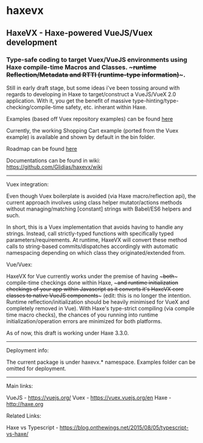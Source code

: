 # haxevx

## HaxeVX - Haxe-powered VueJS/Vuex development

### Type-safe coding to target Vuex/VueJS environments using Haxe compile-time Macros and Classes. ~~~runtime Reflection/Metadata and RTTI (runtime-type information)~~~.

Still in early draft stage, but some ideas i've been tossing around with regards to developing in Haxe to target/construct a VueJS/VueX 2.0 application. With it, you get the benefit of massive type-hinting/type-checking/compile-time safety, etc. inherant within Haxe. 

Examples (based off Vuex repository examples) can be found [here](https://github.com/Glidias/haxevx/tree/master/src/haxevx/vuex/examples)
	
Currently, the working Shopping Cart example (ported from the Vuex example) is available and shown by default in the bin folder. 

Roadmap can be found [here](https://github.com/Glidias/haxevx/issues/2)
	
Documentations can be found in wiki:
https://github.com/Glidias/haxevx/wiki
	
____________


Vuex integration:
	
Even though Vuex boilerplate is avoided (via Haxe macro/reflection api), the current approach involves using class helper mutator/actions methods without managing/matching [constant] strings with Babel/ES6 helpers and such.

In short, this is a Vuex implementation that avoids having to handle any strings. Instead, call strictly-typed functions with specifically typed parameters/requirements. At runtime, HaxeVX will convert these method calls to string-based commits/dispatches accordingly with automatic namespacing depending on which class they originated/extended from.

Vue/Vuex:

HaxeVX for Vue currently works under the premise of having ~~~both~~~ compile-time checkings done within Haxe, ~~~and runtime initialization checkings of your app within Javascript as it converts it's HaxeVX core classes to native VueJS components~~~ (edit: this is no longer the intention. Runtime reflection/initialization should be heavily minimised for VueX and completely removed in Vue). With Haxe's type-strict compiling (via compile time macro checks), the chances of you running into runtime initialization/operation errors are minimized for both platforms.

As of now, this draft is working under Haxe 3.3.0.

_____

Deployment info:
	
The current package is under haxevx.* namespace. Examples folder can be omitted for deployment.

______

Main links:

VueJS - https://vuejs.org/
Vuex - https://vuex.vuejs.org/en
Haxe - http://haxe.org
	
Related Links:
	
Haxe vs Typescript -  https://blog.onthewings.net/2015/08/05/typescript-vs-haxe/
